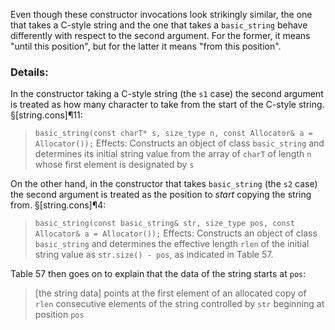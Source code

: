 Even though these constructor invocations look strikingly similar, the one that takes a C-style string and the one that takes a `basic_string` behave differently with respect to the second argument. For the former, it means "until this position", but for the latter it means "from this position".

### Details:

In the constructor taking a C-style string (the `s1` case) the second argument is treated as how many character to take from the start of the C-style string.  §[string.cons]¶11:

> `basic_string(const charT* s, size_type n, const Allocator& a = Allocator());`
> Effects: Constructs an object of class `basic_­string` and determines its initial string value from the array of `charT` of length `n` whose first element is designated by `s`

On the other hand, in the constructor that takes `basic_string` (the `s2` case) the second argument is treated as the position to _start_ copying the string from.  §[string.cons]¶4:

> `basic_string(const basic_string& str, size_type pos, const Allocator& a = Allocator());`
> Effects: Constructs an object of class `basic_­string` and determines the effective length `rlen` of the initial string value as `str.size() - pos`, as indicated in Table 57.

Table 57 then goes on to explain that the data of the string starts at `pos`:

> [the string data] points at the first element of an allocated copy of `rlen` consecutive elements of the string controlled by `str` beginning at position `pos`